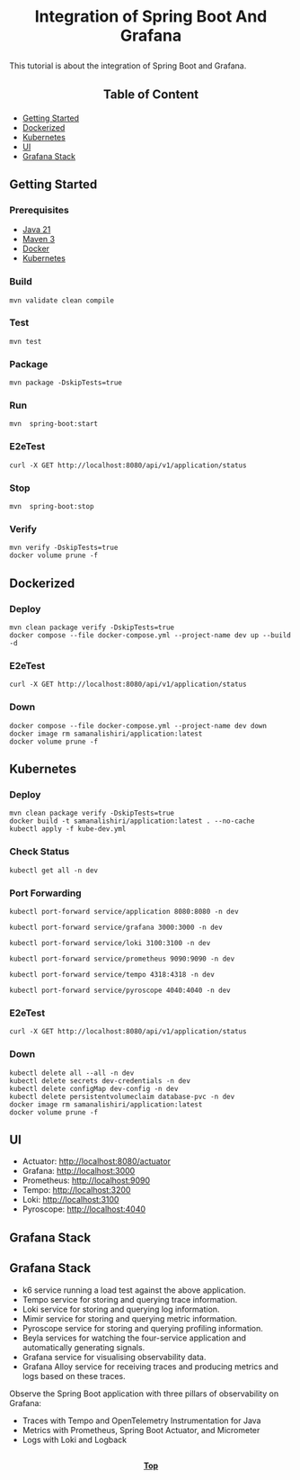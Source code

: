 # <p align="center">Integration of Spring Boot And Grafana</p>

<p align="justify">

This tutorial is about the integration of Spring Boot and Grafana.

</p>

## <p align="center"> Table of Content </p>

* [Getting Started](#getting-started)
* [Dockerized](#dockerized)
* [Kubernetes](#install-redis-on-kubernetes)
* [UI](#ui)
* [Grafana Stack](#grafana-stack)

## Getting Started

### Prerequisites

* [Java 21](https://www.oracle.com/java/technologies/downloads)
* [Maven 3](https://maven.apache.org/index.html)
* [Docker](https://www.docker.com)
* [Kubernetes](https://kubernetes.io)

### Build

```shell
mvn validate clean compile 
```

### Test

```shell
mvn test
```

### Package

```shell
mvn package -DskipTests=true
```

### Run

```shell
mvn  spring-boot:start
```

### E2eTest

```shell
curl -X GET http://localhost:8080/api/v1/application/status
```

### Stop

```shell
mvn  spring-boot:stop
```

### Verify

```shell
mvn verify -DskipTests=true
docker volume prune -f
```

## Dockerized

### Deploy

```shell
mvn clean package verify -DskipTests=true
docker compose --file docker-compose.yml --project-name dev up --build -d
```

### E2eTest

```shell
curl -X GET http://localhost:8080/api/v1/application/status
```

### Down

```shell
docker compose --file docker-compose.yml --project-name dev down
docker image rm samanalishiri/application:latest
docker volume prune -f
```

## Kubernetes

### Deploy

```shell
mvn clean package verify -DskipTests=true
docker build -t samanalishiri/application:latest . --no-cache
kubectl apply -f kube-dev.yml
```

### Check Status

```shell
kubectl get all -n dev
```

### Port Forwarding

```shell
kubectl port-forward service/application 8080:8080 -n dev
```

```shell
kubectl port-forward service/grafana 3000:3000 -n dev
```

```shell
kubectl port-forward service/loki 3100:3100 -n dev
```

```shell
kubectl port-forward service/prometheus 9090:9090 -n dev
```

```shell
kubectl port-forward service/tempo 4318:4318 -n dev
```

```shell
kubectl port-forward service/pyroscope 4040:4040 -n dev
```

### E2eTest

```shell
curl -X GET http://localhost:8080/api/v1/application/status
```

### Down

```shell
kubectl delete all --all -n dev
kubectl delete secrets dev-credentials -n dev
kubectl delete configMap dev-config -n dev
kubectl delete persistentvolumeclaim database-pvc -n dev
docker image rm samanalishiri/application:latest
docker volume prune -f
```

## UI

* Actuator: [http://localhost:8080/actuator](http://localhost:8080/actuator)
* Grafana: [http://localhost:3000](http://localhost:3000)
* Prometheus: [http://localhost:9090](http://localhost:9090)
* Tempo: [http://localhost:3200](http://localhost:3200)
* Loki: [http://localhost:3100](http://localhost:3100)
* Pyroscope: [http://localhost:4040](http://localhost:4040)

## Grafana Stack

## Grafana Stack

* k6 service running a load test against the above application.
* Tempo service for storing and querying trace information.
* Loki service for storing and querying log information.
* Mimir service for storing and querying metric information.
* Pyroscope service for storing and querying profiling information.
* Beyla services for watching the four-service application and automatically generating signals.
* Grafana service for visualising observability data.
* Grafana Alloy service for receiving traces and producing metrics and logs based on these traces.

Observe the Spring Boot application with three pillars of observability on Grafana:

* Traces with Tempo and OpenTelemetry Instrumentation for Java
* Metrics with Prometheus, Spring Boot Actuator, and Micrometer
* Logs with Loki and Logback

##

**<p align="center"> [Top](#integration-of-spring-boot-and-grafana) </p>**